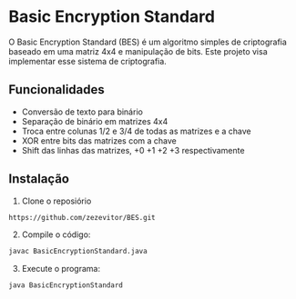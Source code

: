 # Basic Encryption Standard

O Basic Encryption Standard (BES) é um algoritmo simples de criptografia baseado em uma matriz 4x4 e manipulação de bits. Este projeto visa implementar esse sistema de criptografia.

## Funcionalidades
+ Conversão de texto para binário
+ Separação de binário em matrizes 4x4
+ Troca entre colunas 1/2 e 3/4 de todas as matrizes e a chave
+ XOR entre bits das matrizes com a chave
+ Shift das linhas das matrizes, +0 +1 +2 +3 respectivamente

## Instalação

1. Clone o reposiório
```bash
https://github.com/zezevitor/BES.git
```

2. Compile o código:
```bash
javac BasicEncryptionStandard.java
```

3. Execute o programa:
```bash
java BasicEncryptionStandard
```
